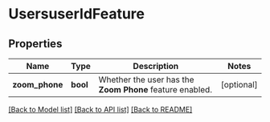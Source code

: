 # UsersuserIdFeature

## Properties
Name | Type | Description | Notes
------------ | ------------- | ------------- | -------------
**zoom_phone** | **bool** | Whether the user has the **Zoom Phone** feature enabled. | [optional] 

[[Back to Model list]](../README.md#documentation-for-models) [[Back to API list]](../README.md#documentation-for-api-endpoints) [[Back to README]](../README.md)

